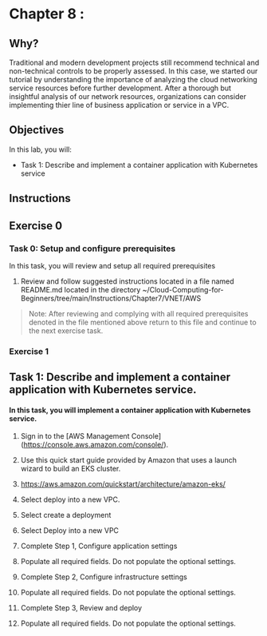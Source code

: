 # Chapter 8 : 


## Why?

Traditional and modern development projects still recommend technical and non-technical controls to be properly assessed. In this case, we started our tutorial by understanding the importance of analyzing the cloud networking service resources before further development. After a thorough but insightful analysis of our network resources, organizations can consider implementing thier line of business application or service in a VPC.

## Objectives

In this lab, you will:

+ Task 1: Describe and implement a container application with Kubernetes service



## Instructions

## Exercise 0

### Task 0: Setup and configure prerequisites

In this task, you will review and setup all required prerequisites

1. Review and follow suggested instructions located in a file named README.md located in the directory ~/Cloud-Computing-for-Beginners/tree/main/Instructions/Chapter7/VNET/AWS

> Note: After reviewing and complying with all required prerequisites denoted in the file mentioned above return to this file and continue to the next exercise task.

### Exercise 1
## Task 1: Describe and implement a container application with Kubernetes service.
#### In this task, you will implement a container application with Kubernetes service.

1.	Sign in to the [AWS Management Console] (https://console.aws.amazon.com/console/).

2.	Use this quick start guide provided by Amazon that uses a launch wizard to build an EKS cluster.

3.	https://aws.amazon.com/quickstart/architecture/amazon-eks/

4.	Select deploy into a new VPC.

5.	Select create a deployment

6.	Select Deploy into a new VPC

7.	Complete Step 1, Configure application settings

8.	Populate all required fields. Do not populate the optional settings.

9.	Complete Step 2, Configure infrastructure settings

10.	Populate all required fields. Do not populate the optional settings.

11.	Complete Step 3, Review and deploy

12.	Populate all required fields. Do not populate the optional settings.
